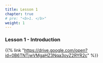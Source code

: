 ```yaml
---
title: Lesson 1 
chapter: true
# pre: "<b>1. </b>"
weight: 1
---
```


### Lesson 1 - Introduction

{{% link "https://drive.google.com/open?id=0B6TNTjwVMgaHZ3Nqa3oyZ2RYR2c" %}}
